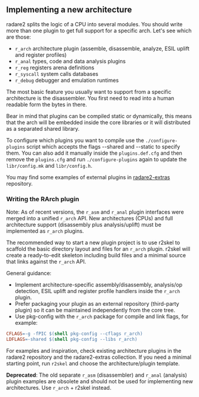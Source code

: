## Implementing a new architecture

radare2 splits the logic of a CPU into several modules. You should write more than one plugin to get full support for a specific arch. Let's see which are those:

* `r_arch` architecture plugin (assemble, disassemble, analyze, ESIL uplift and register profiles)
* `r_anal` types, code and data analysis plugins
* `r_reg` registers arena definitions
* `r_syscall` system calls databases
* `r_debug` debugger and emulation runtimes

The most basic feature you usually want to support from a specific architecture is the disassembler. You first need to read into a human readable form the bytes in there.

Bear in mind that plugins can be compiled static or dynamically, this means that the arch will be embedded inside the core libraries or it will distributed as a separated shared library.

To configure which plugins you want to compile use the `./configure-plugins` script which accepts the flags --shared and --static to specify them. You can also add it manually inside the `plugins.def.cfg` and then remove the `plugins.cfg` and run `./configure-plugins` again to update the `libr/config.mk` and `libr/config.h`.

You may find some examples of external plugins in [radare2-extras](https://github.com/radareorg/radare2-extras) repository.

### Writing the RArch plugin

Note: As of recent versions, the `r_asm` and `r_anal` plugin interfaces were merged into a unified `r_arch` API. New architectures (CPUs) and full architecture support (disassembly plus analysis/uplift) must be implemented as `r_arch` plugins.

The recommended way to start a new plugin project is to use r2skel to scaffold the basic directory layout and files for an `r_arch` plugin. r2skel will create a ready-to-edit skeleton including build files and a minimal source that links against the `r_arch` API.

General guidance:

* Implement architecture-specific assembly/disassembly, analysis/op detection, ESIL uplift and register profile handlers inside the `r_arch` plugin.
* Prefer packaging your plugin as an external repository (third-party plugin) so it can be maintained independently from the core tree.
* Use pkg-config with the `r_arch` package for compile and link flags, for example:

```Makefile
CFLAGS=-g -fPIC $(shell pkg-config --cflags r_arch)
LDFLAGS=-shared $(shell pkg-config --libs r_arch)
```

For examples and inspiration, check existing architecture plugins in the radare2 repository and the radare2-extras collection. If you need a minimal starting point, run `r2skel` and choose the architecture/plugin template.

**Deprecated**: The old separate `r_asm` (disassembler) and `r_anal` (analysis) plugin examples are obsolete and should not be used for implementing new architectures. Use `r_arch` + r2skel instead.
